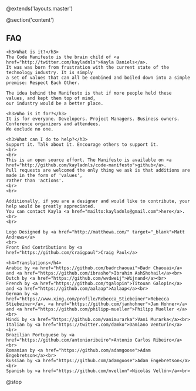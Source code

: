 @extends('layouts.master')

@section('content')
<div class="inner cover text-left">
    <h2>FAQ</h2>

    <h3>What is it?</h3>
    The Code Manifesto is the brain child of <a href="http://twitter.com/kayladnls">Kayla Daniels</a>.
    It was was born from frustration with the current state of the technology industry. It is simply
    a set of values that can all be combined and boiled down into a simple premise: Respect Each Other.

    The idea behind the Manifesto is that if more people held these values, and kept them top of mind,
    our industry would be a better place.

    <h3>Who is it for?</h3>
    It is for everyone. Developers. Project Managers. Business owners. Conference organizers and attendees.
    We exclude no one.

    <h3>What can I do to help?</h3>
    Support it. Talk about it. Encourage others to support it.
    <br>
    <br>
    This is an open source effort. The Manifesto is available on <a href="http://github.com/kayladnls/code-manifesto">github</a>.
    Pull requests are welcomed the only thing we ask is that additions are made in the form of 'values',
    rather than 'actions'.
    <br>
    <br>

    Additionally, if you are a designer and would like to contribute, your help would be greatly appreciated.
    You can contact Kayla <a href="mailto:kayladnls@gmail.com">here</a>.
    <br>
    <br>
    
    Logo Designed by <a href="http://matthewa.com/" target="_blank">Matt Andrews</a>
    <br>
    Front End Contributions by <a href="https://github.com/craigpaul">Craig Paul</a>

    <h4>Translations</h4>
    Arabic by <a href="https://github.com/badrchaouai">Badr Chaouai</a> and <a href="https://github.com/ibrasho">Ibrahim AshShohail</a><br>
    Dutch by <a href="https://github.com/wvdweij">Wijnand</a><br>
    French by <a href="https://github.com/tgalopin">Titouan Galopin</a> and <a href="https://github.com/aalaap">Aalaap</a><br>
    German by <a href="https://www.xing.com/profile/Rebecca_Stiebeiner">Rebecca Stiebeiner</a>, <a href="https://github.com/janhohner">Jan Hohner</a> and <a href="https://github.com/philipp-mueller">Philipp Mueller </a><br>
    Hindi by <a href="https://github.com/vanimurarka">Vani Murarka</a><br>
    Italian by <a href="https://twitter.com/damko">Damiano Venturin</a><br>
    Brazilian Portuguese by <a href="https://github.com/antonioribeiro">Antonio Carlos Ribeiro</a><br>
    Romanian by <a href="https://github.com/adamgoose">Adam Engebretson</a><br>
    Russian by <a href="https://github.com/adamgoose">Adam Engebretson</a><br>
    Spanish by <a href="https://github.com/nvellon">Nicolás Vellón</a><br>
</div>
@stop

